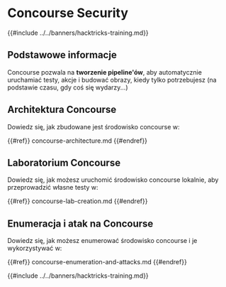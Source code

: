 # Concourse Security

{{#include ../../banners/hacktricks-training.md}}

## Podstawowe informacje

Concourse pozwala na **tworzenie pipeline'ów**, aby automatycznie uruchamiać testy, akcje i budować obrazy, kiedy tylko potrzebujesz (na podstawie czasu, gdy coś się wydarzy...)

## Architektura Concourse

Dowiedz się, jak zbudowane jest środowisko concourse w:

{{#ref}}
concourse-architecture.md
{{#endref}}

## Laboratorium Concourse

Dowiedz się, jak możesz uruchomić środowisko concourse lokalnie, aby przeprowadzić własne testy w:

{{#ref}}
concourse-lab-creation.md
{{#endref}}

## Enumeracja i atak na Concourse

Dowiedz się, jak możesz enumerować środowisko concourse i je wykorzystywać w:

{{#ref}}
concourse-enumeration-and-attacks.md
{{#endref}}

{{#include ../../banners/hacktricks-training.md}}
